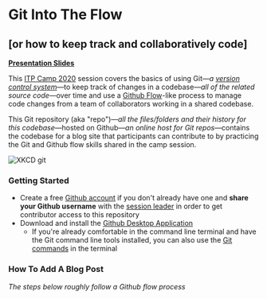 # Git Into The Flow
## [or how to keep track and collaboratively code]

**[Presentation Slides](https://docs.google.com/presentation/d/1N-bmH2BKHRMwNSJHUsmj-rOt9OTLeKyQg-t0MagVcKs/edit?usp=sharing)**

This [ITP Camp 2020](https://itp.nyu.edu/camp2020/) session covers the basics of using Git—*a [version control system](https://guides.github.com/introduction/git-handbook/)*—to keep track of changes in a codebase—*all of the related source code*—over time and use a [Github Flow](https://guides.github.com/introduction/flow/)-like process to manage code changes from a team of collaborators working in a shared codebase.

This Git repository (aka "repo")—*all the files/folders and their history for this codebase*—hosted on Github—*an online host for Git repos*—contains the codebase for a blog site that participants can contribute to by practicing the Git and Github flow skills shared in the camp session.

![XKCD git](https://imgs.xkcd.com/comics/git.png)

### Getting Started

- Create a free [Github account](https://github.com/) if you don't already have one and **share your Github username** with the [session leader](https://itp.nyu.edu/camp2020/user/141) in order to get contributor access to this repository
- Download and install the [Github Desktop Application](https://desktop.github.com/)
    - If you're already comfortable in the command line terminal and have the Git command line tools installed, you can also use the [Git commands](https://guides.github.com/introduction/git-handbook/#basic-git) in the terminal

### How To Add A Blog Post

*The steps below roughly follow a Github flow process*
